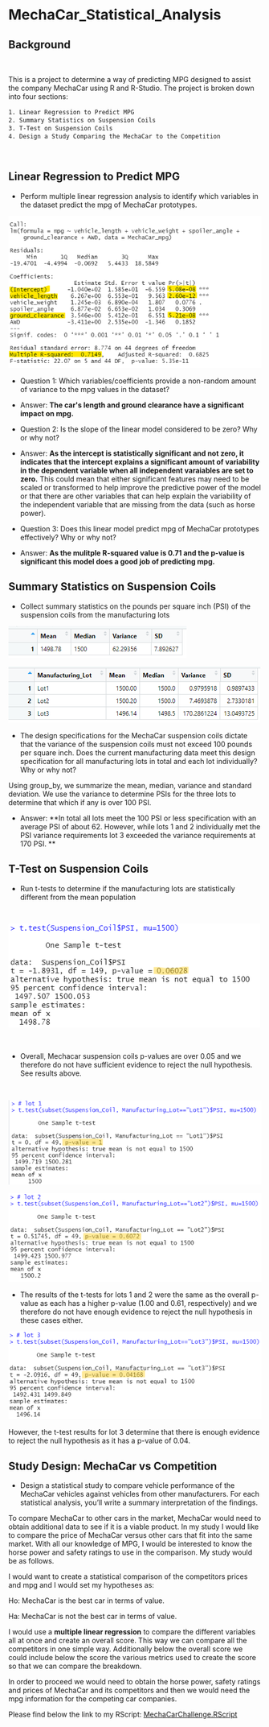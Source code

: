 # MechaCar_Statistical_Analysis

## Background

<br>

This is a project to determine a way of predicting MPG designed to assist the company MechaCar using R and R-Studio. The project is broken down into four sections:

	1. Linear Regression to Predict MPG
	2. Summary Statistics on Suspension Coils
	3. T-Test on Suspension Coils
	4. Design a Study Comparing the MechaCar to the Competition

<br>

## Linear Regression to Predict MPG

* Perform multiple linear regression analysis to identify which variables in the dataset predict the 	mpg of MechaCar prototypes.

![MechaCar Lienar Model Summary](./Resources/MultilinearRegression1.png)

* Question 1: Which variables/coefficients provide a non-random amount of variance to the mpg values 	in the dataset?

- Answer: **The car's length and ground clearance have a significant impact on mpg.**

* Question 2: Is the slope of the linear model considered to be zero? Why or why not?
	
- Answer: **As the intercept is statistically significant and not zero, it indicates that the intercept explains a significant amount of variability in the dependent variable when all independent varaiables are set to zero.** This could mean that either significant features may need to be scaled or transformed to help improve the predictive power of the model or that there are other variables that can help explain the variability of the independent variable that are missing from the data (such as horse power).

* Question 3: Does this linear model predict mpg of MechaCar prototypes effectively? Why or why not?

- Answer: **As the mulitple R-squared value is 0.71 and the p-value is significant this model does a good job of predicting mpg.**

## Summary Statistics on Suspension Coils
* Collect summary statistics on the pounds per square inch (PSI) of the suspension coils from the manufacturing lots

![Suspension Coil Summary](./Resources/Summary_PSI1.png)

![Suspension Coil PSI variance by lot](./Resources/lot_summary.png)

* The design specifications for the MechaCar suspension coils dictate that the variance of the 	suspension coils must not exceed 100 pounds per square inch. Does the current manufacturing data meet this design specification for all manufacturing lots in total and each lot individually? Why or why not?

Using group_by, we summarize the mean, median, variance and standard deviation. We use the variance to determine PSIs for the three lots to determine that which if any is over 100 PSI.

- Answer: **In total all lots meet the 100 PSI or less specification with an average PSI of about 62. However, while lots 1 and 2 individually met the PSI variance requirements lot 3 exceeded the variance requirements at 170 PSI. **


## T-Test on Suspension Coils
* Run t-tests to determine if the manufacturing lots are statistically different from the mean population

<br>

![t-test all](./Resources/ttest_all.png)

<br>

- Overall, Mechacar suspension coils p-values are over 0.05 and we therefore do not have sufficient evidence to reject the null hypothesis. See results above.

<br>

![t-test lot1](./Resources/ttest_lot1.png)

![t-test lot2](./Resources/ttest_lot2.png)

- The results of the t-tests for lots 1 and 2 were the same as the overall p-value as each has a higher p-value (1.00 and 0.61, respectively) and we therefore do not have enough evidence to reject the null hypothesis in these cases either.

![t-test lot3](./Resources/ttest_lot3.png)

However, the t-test results for lot 3 determine that there is enough evidence to reject the null hypothesis as it has a p-value of 0.04.


## Study Design: MechaCar vs Competition
* Design a statistical study to compare vehicle performance of the MechaCar vehicles against vehicles from other manufacturers. For each statistical analysis, you’ll write a summary interpretation of the findings.


To compare MechaCar to other cars in the market, MechaCar would need to obtain additional data to see if it is a viable product. In my study I would like to compare the price of MechaCar versus other cars that fit into the same market. With all our knowledge of MPG, I would be interested to know the horse power and safety ratings to use in the comparison. My study would be as follows. 
	
I would want to create a statistical comparison of the competitors prices and mpg and I would set my hypotheses as:
	
Ho: MechaCar is the best car in terms of value.

Ha: MechaCar is not the best car in terms of value.

I would use a **multiple linear regression** to compare the different variables all at once and create an overall score. This way we can compare all the competitors in one simple way. Additionally below the overall score we could include below the score the various metrics used to create the score so that we can compare the breakdown. 

In order to proceed we would need to obtain the horse power, safety ratings and prices of MechaCar and its competitors and then we would need the mpg information for the competing car companies.

Please find below the link to my RScript:
[MechaCarChallenge.RScript](./MechaCarChallenge.RScript)
